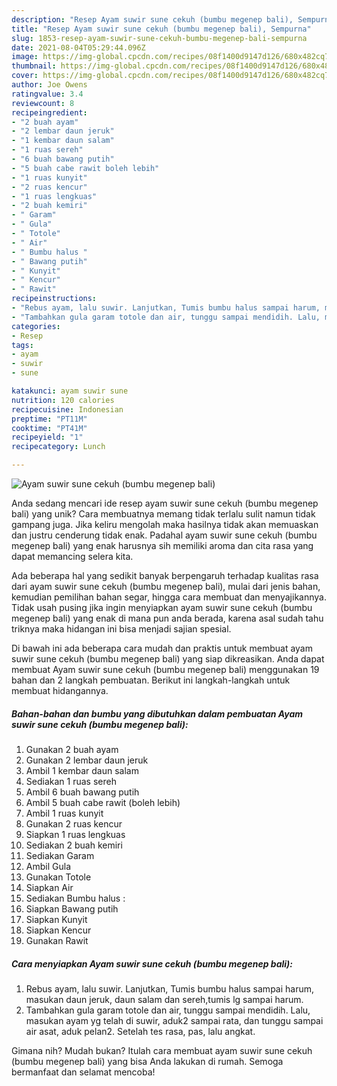 ```yaml
---
description: "Resep Ayam suwir sune cekuh (bumbu megenep bali), Sempurna"
title: "Resep Ayam suwir sune cekuh (bumbu megenep bali), Sempurna"
slug: 1853-resep-ayam-suwir-sune-cekuh-bumbu-megenep-bali-sempurna
date: 2021-08-04T05:29:44.096Z
image: https://img-global.cpcdn.com/recipes/08f1400d9147d126/680x482cq70/ayam-suwir-sune-cekuh-bumbu-megenep-bali-foto-resep-utama.jpg
thumbnail: https://img-global.cpcdn.com/recipes/08f1400d9147d126/680x482cq70/ayam-suwir-sune-cekuh-bumbu-megenep-bali-foto-resep-utama.jpg
cover: https://img-global.cpcdn.com/recipes/08f1400d9147d126/680x482cq70/ayam-suwir-sune-cekuh-bumbu-megenep-bali-foto-resep-utama.jpg
author: Joe Owens
ratingvalue: 3.4
reviewcount: 8
recipeingredient:
- "2 buah ayam"
- "2 lembar daun jeruk"
- "1 kembar daun salam"
- "1 ruas sereh"
- "6 buah bawang putih"
- "5 buah cabe rawit boleh lebih"
- "1 ruas kunyit"
- "2 ruas kencur"
- "1 ruas lengkuas"
- "2 buah kemiri"
- " Garam"
- " Gula"
- " Totole"
- " Air"
- " Bumbu halus "
- " Bawang putih"
- " Kunyit"
- " Kencur"
- " Rawit"
recipeinstructions:
- "Rebus ayam, lalu suwir. Lanjutkan, Tumis bumbu halus sampai harum, masukan daun jeruk, daun salam dan sereh,tumis lg sampai harum."
- "Tambahkan gula garam totole dan air, tunggu sampai mendidih. Lalu, masukan ayam yg telah di suwir, aduk2 sampai rata, dan tunggu sampai air asat, aduk pelan2. Setelah tes rasa, pas, lalu angkat."
categories:
- Resep
tags:
- ayam
- suwir
- sune

katakunci: ayam suwir sune 
nutrition: 120 calories
recipecuisine: Indonesian
preptime: "PT11M"
cooktime: "PT41M"
recipeyield: "1"
recipecategory: Lunch

---
```



![Ayam suwir sune cekuh (bumbu megenep bali)](https://img-global.cpcdn.com/recipes/08f1400d9147d126/680x482cq70/ayam-suwir-sune-cekuh-bumbu-megenep-bali-foto-resep-utama.jpg)

Anda sedang mencari ide resep ayam suwir sune cekuh (bumbu megenep bali) yang unik? Cara membuatnya memang tidak terlalu sulit namun tidak gampang juga. Jika keliru mengolah maka hasilnya tidak akan memuaskan dan justru cenderung tidak enak. Padahal ayam suwir sune cekuh (bumbu megenep bali) yang enak harusnya sih memiliki aroma dan cita rasa yang dapat memancing selera kita.

Ada beberapa hal yang sedikit banyak berpengaruh terhadap kualitas rasa dari ayam suwir sune cekuh (bumbu megenep bali), mulai dari jenis bahan, kemudian pemilihan bahan segar, hingga cara membuat dan menyajikannya. Tidak usah pusing jika ingin menyiapkan ayam suwir sune cekuh (bumbu megenep bali) yang enak di mana pun anda berada, karena asal sudah tahu triknya maka hidangan ini bisa menjadi sajian spesial.




Di bawah ini ada beberapa cara mudah dan praktis untuk membuat ayam suwir sune cekuh (bumbu megenep bali) yang siap dikreasikan. Anda dapat membuat Ayam suwir sune cekuh (bumbu megenep bali) menggunakan 19 bahan dan 2 langkah pembuatan. Berikut ini langkah-langkah untuk membuat hidangannya.

<!--inarticleads1-->

##### Bahan-bahan dan bumbu yang dibutuhkan dalam pembuatan Ayam suwir sune cekuh (bumbu megenep bali):

1. Gunakan 2 buah ayam
1. Gunakan 2 lembar daun jeruk
1. Ambil 1 kembar daun salam
1. Sediakan 1 ruas sereh
1. Ambil 6 buah bawang putih
1. Ambil 5 buah cabe rawit (boleh lebih)
1. Ambil 1 ruas kunyit
1. Gunakan 2 ruas kencur
1. Siapkan 1 ruas lengkuas
1. Sediakan 2 buah kemiri
1. Sediakan  Garam
1. Ambil  Gula
1. Gunakan  Totole
1. Siapkan  Air
1. Sediakan  Bumbu halus :
1. Siapkan  Bawang putih
1. Siapkan  Kunyit
1. Siapkan  Kencur
1. Gunakan  Rawit




<!--inarticleads2-->

##### Cara menyiapkan Ayam suwir sune cekuh (bumbu megenep bali):

1. Rebus ayam, lalu suwir. Lanjutkan, Tumis bumbu halus sampai harum, masukan daun jeruk, daun salam dan sereh,tumis lg sampai harum.
1. Tambahkan gula garam totole dan air, tunggu sampai mendidih. Lalu, masukan ayam yg telah di suwir, aduk2 sampai rata, dan tunggu sampai air asat, aduk pelan2. Setelah tes rasa, pas, lalu angkat.




Gimana nih? Mudah bukan? Itulah cara membuat ayam suwir sune cekuh (bumbu megenep bali) yang bisa Anda lakukan di rumah. Semoga bermanfaat dan selamat mencoba!
